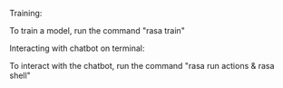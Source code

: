 Training:

To train a model, run the command "rasa train"

Interacting with chatbot on terminal:

To interact with the chatbot, run the command "rasa run actions & rasa shell"